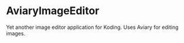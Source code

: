 AviaryImageEditor
=================

Yet another image editor application for Koding. Uses Aviary for editing images.